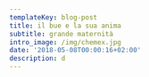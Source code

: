 ```yaml
---
templateKey: blog-post
title: il bue e la sua anima
subtitle: grande maternità
intro_image: /img/chemex.jpg
date: '2018-05-08T00:00:16+02:00'
description: d
---
```


